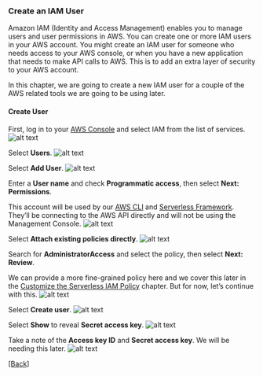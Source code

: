 ### **Create an IAM User**
Amazon IAM (Identity and Access Management) enables you to manage users and user permissions in AWS. You can create one or more IAM users in your AWS account. You might create an IAM user for someone who needs access to your AWS console, or when you have a new application that needs to make API calls to AWS. This is to add an extra layer of security to your AWS account.

In this chapter, we are going to create a new IAM user for a couple of the AWS related tools we are going to be using later.

#### **Create User**
First, log in to your [AWS Console](https://console.aws.amazon.com/) and select IAM from the list of services.
![alt text](https://d33wubrfki0l68.cloudfront.net/2cc2854ec2266c61eefd5669659a0095f83fc46a/ab671/assets/iam-user/select-iam-service.png)

Select **Users**.
![alt text](https://d33wubrfki0l68.cloudfront.net/4c2766065b39aeeac766f46cdb2538bad9fbdce8/5c978/assets/iam-user/select-iam-users.png)

Select **Add User**.
![alt text](https://d33wubrfki0l68.cloudfront.net/de5fa16c1b15b229629d7af7a5a6603f63356780/2a7ea/assets/iam-user/add-iam-user.png)

Enter a **User name** and check **Programmatic access**, then select **Next: Permissions**.

This account will be used by our [AWS CLI](https://aws.amazon.com/cli/) and [Serverless Framework](https://serverless.com/). They’ll be connecting to the AWS API directly and will not be using the Management Console.
![alt text](https://d33wubrfki0l68.cloudfront.net/9a42c97feca4f90c37c8bd270216b24392bdf306/50b58/assets/iam-user/fill-in-iam-user-info.png)

Select **Attach existing policies directly**.
![alt text](https://d33wubrfki0l68.cloudfront.net/6afa9e4c6697d3708bcefbdbcb69339bc33eec1e/3d53b/assets/iam-user/add-iam-user-policy.png)

Search for **AdministratorAccess** and select the policy, then select **Next: Review**.

We can provide a more fine-grained policy here and we cover this later in the [Customize the Serverless IAM Policy](../extra-credit-backend/customize-the-serverless-iam-policy.md) chapter. But for now, let’s continue with this.
![alt text](https://d33wubrfki0l68.cloudfront.net/d45b1766bd371b496dba47a1cd8e6b731304f3ee/a2cd0/assets/iam-user/added-admin-policy.png)

Select **Create user**.
![alt text](https://d33wubrfki0l68.cloudfront.net/a98dcdcef6a52e1978d5b37e2dd1d13a39df7fe0/8f886/assets/iam-user/review-iam-user.png)

Select **Show** to reveal **Secret access key**.
![alt text](https://d33wubrfki0l68.cloudfront.net/59cfa9104b91b7f5c0a7a8c629111174f79b18f8/dc7de/assets/iam-user/added-iam-user.png)

Take a note of the **Access key ID** and **Secret access key**. We will be needing this later.
![alt text](https://d33wubrfki0l68.cloudfront.net/3a61e6ab057cc3c4c94dcfb7cd9c6d6e6e953a1e/9d8dd/assets/iam-user/iam-user-credentials.png)


[[Back]](https://github.com/jspHansen/serverless-react-aws)
